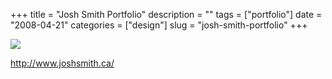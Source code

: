 +++
title = "Josh Smith Portfolio"
description = ""
tags = ["portfolio"]
date = "2008-04-21"
categories = ["design"]
slug = "josh-smith-portfolio"
+++


 

  <div id="screens-thumbs" class="clearfix">
    <div class="txt-center" id="design-submission"><a href="http://www.joshsmith.ca/"><img id='bluga-thumbnail-1211' class='bluga-thumbnail large' src='http://media.konigi.com/bluga/
wt480c927d2bff6_0.jpg'/></a></div>  
  </div>   
<p><a href="http://www.joshsmith.ca/">http://www.joshsmith.ca/</a></p>




